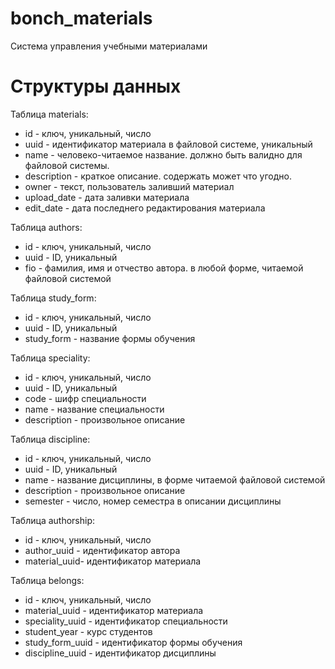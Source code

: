 bonch_materials
===============

Система управления учебными материалами


Структуры данных
================
Таблица materials:

 * id - ключ, уникальный, число
 * uuid - идентификатор материала в файловой системе, уникальный
 * name - человеко-читаемое название. должно быть валидно для файловой системы.
 * description - краткое описание. содержать может что угодно.
 * owner - текст, пользователь заливший материал
 * upload_date - дата заливки материала
 * edit_date - дата последнего редактирования материала

Таблица authors:

 * id - ключ, уникальный, число
 * uuid - ID, уникальный
 * fio - фамилия, имя и отчество автора. в любой форме, читаемой файловой системой

Taблица study_form:

 * id - ключ, уникальный, число
 * uuid - ID, уникальный
 * study_form - название формы обучения

Таблица speciality:

 * id - ключ, уникальный, число
 * uuid - ID, уникальный
 * code - шифр специальности
 * name - название специальности
 * description - произвольное описание

Таблица discipline:

 * id - ключ, уникальный, число
 * uuid - ID, уникальный
 * name - название дисциплины, в форме читаемой файловой системой
 * description - произвольное описание
 * semester - число, номер семестра в описании дисциплины

Таблица authorship:

 * id - ключ, уникальный, число
 * author_uuid - идентификатор автора
 * material_uuid- идентификатор материала

Таблица belongs:

 * id - ключ, уникальный, число
 * material_uuid - идентификатор материала
 * speciality_uuid - идентификатор специальности
 * student_year - курс студентов
 * study_form_uuid - идентификатор формы обучения
 * discipline_uuid - идентификатор дисциплины

